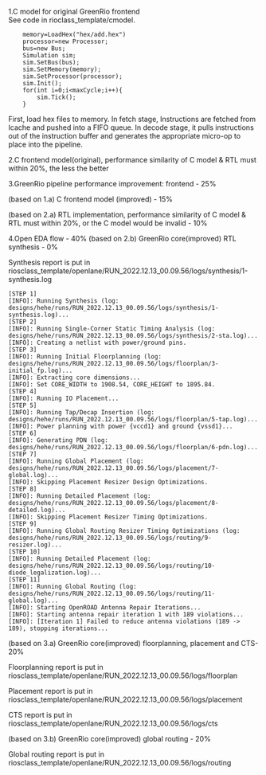 1.C model for original GreenRio frontend  
See code in rioclass_template/cmodel.

```
    memory=LoadHex("hex/add.hex")
    processor=new Processor;
    bus=new Bus;
    Simulation sim;
    sim.SetBus(bus);
    sim.SetMemory(memory);
    sim.SetProcessor(processor);
    sim.Init();
    for(int i=0;i<maxCycle;i++){
        sim.Tick();
    }
```

First, load hex files to memory. In fetch stage, Instructions are fetched from Icache and pushed into a FIFO queue. In decode stage, it pulls instructions out of the instruction buffer and generates the appropriate micro-op to place into the pipeline.

2.C frontend model(original), performance similarity of C model & RTL must within 20%, the less the better


3.GreenRio pipeline performance improvement: frontend - 25%  

(based on 1.a) C frontend model (improved) - 15%  

(based on 2.a) RTL implementation, performance similarity of C model & RTL must within 20%, or the C model would be invalid - 10%  


4.Open EDA flow - 40%
(based on 2.b) GreenRio core(improved) RTL synthesis - 0%  

Synthesis report is put in riosclass_template/openlane/RUN_2022.12.13_00.09.56/logs/synthesis/1-synthesis.log

```
[STEP 1]
[INFO]: Running Synthesis (log: designs/hehe/runs/RUN_2022.12.13_00.09.56/logs/synthesis/1-synthesis.log)...
[STEP 2]
[INFO]: Running Single-Corner Static Timing Analysis (log: designs/hehe/runs/RUN_2022.12.13_00.09.56/logs/synthesis/2-sta.log)...
[INFO]: Creating a netlist with power/ground pins.
[STEP 3]
[INFO]: Running Initial Floorplanning (log: designs/hehe/runs/RUN_2022.12.13_00.09.56/logs/floorplan/3-initial_fp.log)...
[INFO]: Extracting core dimensions...
[INFO]: Set CORE_WIDTH to 1908.54, CORE_HEIGHT to 1895.84.
[STEP 4]
[INFO]: Running IO Placement...
[STEP 5]
[INFO]: Running Tap/Decap Insertion (log: designs/hehe/runs/RUN_2022.12.13_00.09.56/logs/floorplan/5-tap.log)...
[INFO]: Power planning with power {vccd1} and ground {vssd1}...
[STEP 6]
[INFO]: Generating PDN (log: designs/hehe/runs/RUN_2022.12.13_00.09.56/logs/floorplan/6-pdn.log)...
[STEP 7]
[INFO]: Running Global Placement (log: designs/hehe/runs/RUN_2022.12.13_00.09.56/logs/placement/7-global.log)...
[INFO]: Skipping Placement Resizer Design Optimizations.
[STEP 8]
[INFO]: Running Detailed Placement (log: designs/hehe/runs/RUN_2022.12.13_00.09.56/logs/placement/8-detailed.log)...
[INFO]: Skipping Placement Resizer Timing Optimizations.
[STEP 9]
[INFO]: Running Global Routing Resizer Timing Optimizations (log: designs/hehe/runs/RUN_2022.12.13_00.09.56/logs/routing/9-resizer.log)...
[STEP 10]
[INFO]: Running Detailed Placement (log: designs/hehe/runs/RUN_2022.12.13_00.09.56/logs/routing/10-diode_legalization.log)...
[STEP 11]
[INFO]: Running Global Routing (log: designs/hehe/runs/RUN_2022.12.13_00.09.56/logs/routing/11-global.log)...
[INFO]: Starting OpenROAD Antenna Repair Iterations...
[INFO]: Starting antenna repair iteration 1 with 189 violations...
[INFO]: [Iteration 1] Failed to reduce antenna violations (189 -> 189), stopping iterations...
```

(based on 3.a) GreenRio core(improved) floorplanning, placement and CTS- 20%

Floorplanning report is put in riosclass_template/openlane/RUN_2022.12.13_00.09.56/logs/floorplan

Placement report is put in riosclass_template/openlane/RUN_2022.12.13_00.09.56/logs/placement  

CTS report is put in riosclass_template/openlane/RUN_2022.12.13_00.09.56/logs/cts

(based on 3.b) GreenRio core(improved) global routing - 20%  

Global routing report is put in riosclass_template/openlane/RUN_2022.12.13_00.09.56/logs/routing



